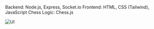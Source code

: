 Backend: Node.js, Express, Socket.io
Frontend: HTML, CSS (Tailwind), JavaScript
Chess Logic: Chess.js

![UI](https://github.com/user-attachments/assets/a309808f-4a1f-4373-b1aa-b6d8b14d6be7)
